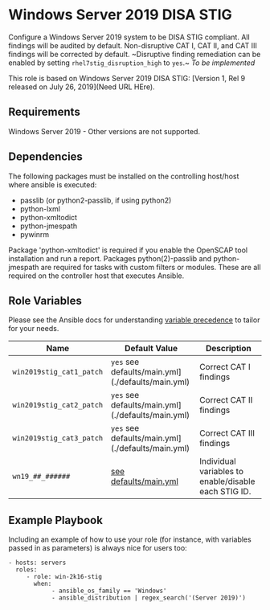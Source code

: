 Windows Server 2019 DISA STIG
=========

Configure a Windows Server 2019 system to be DISA STIG compliant. All findings will be audited by default. Non-disruptive CAT I, CAT II, and CAT III findings will be corrected by default. ~Disruptive finding remediation can be enabled by setting `rhel7stig_disruption_high` to `yes`.~ _To be implemented_

This role is based on Windows Server 2019 DISA STIG: [Version 1, Rel 9 released on July 26, 2019](Need URL HEre).

Requirements
------------

Windows Server 2019 - Other versions are not supported.

Dependencies
------------

The following packages must be installed on the controlling host/host where ansible is executed:

- passlib (or python2-passlib, if using python2)
- python-lxml
- python-xmltodict
- python-jmespath
- pywinrm

Package 'python-xmltodict' is required if you enable the OpenSCAP tool installation and run a report. Packages python(2)-passlib and python-jmespath are required for tasks with custom filters or modules. These are all required on the controller host that executes Ansible.

Role Variables
--------------

Please see the Ansible docs for understanding [variable precedence](https://docs.ansible.com/ansible/latest/user_guide/playbooks_variables.html#variable-precedence-where-should-i-put-a-variable) to tailor for your needs. 

| Name                     | Default Value       | Description                   |
|--------------------------|-----------------------------------------------------|----------------------|
| `win2019stig_cat1_patch` | `yes` see defaults/main.yml](./defaults/main.yml)   | Correct CAT I findings        |
| `win2019stig_cat2_patch` | `yes`  see defaults/main.yml](./defaults/main.yml)  | Correct CAT II findings       |
| `win2019stig_cat3_patch` | `yes`  see defaults/main.yml](./defaults/main.yml)  | Correct CAT III findings      |
| `wn19_##_######`         | [see defaults/main.yml](./defaults/main.yml)        | Individual variables to enable/disable each STIG ID. |

Example Playbook
----------------

Including an example of how to use your role (for instance, with variables passed in as parameters) is always nice for users too:

    - hosts: servers
      roles:
         - role: win-2k16-stig
           when:
                - ansible_os_family == 'Windows'
                - ansible_distribution | regex_search('(Server 2019)')
